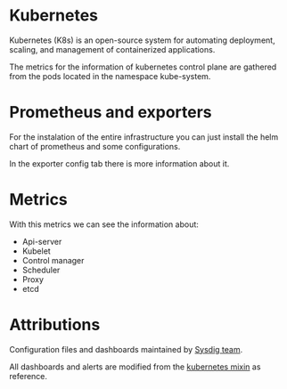 # Kubernetes
Kubernetes (K8s) is an open-source system for automating deployment, scaling, and management of containerized applications.

The metrics for the information of kubernetes control plane are gathered from the pods located in the namespace kube-system.

# Prometheus and exporters

For the instalation of the entire infrastructure you can just install the helm chart of prometheus and some configurations.

In the exporter config tab there is more information about it.

# Metrics
With this metrics we can see the information about:
- Api-server
- Kubelet
- Control manager
- Scheduler
- Proxy
- etcd

# Attributions
Configuration files and dashboards maintained by [Sysdig team](https://sysdig.com/).

All dashboards and alerts are modified from the [kubernetes mixin](https://github.com/kubernetes-monitoring/kubernetes-mixin) as reference.
